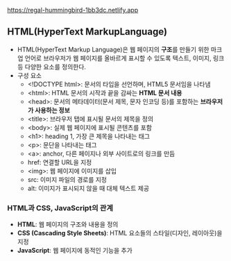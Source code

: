 https://regal-hummingbird-1bb3dc.netlify.app


## HTML(HyperText MarkupLanguage)

* HTML(HyperText Markup Language)은 웹 페이지의 **구조**를 만들기 위한 마크업 언어로 브라우저가 웹 페이지를 올바르게 표시할 수 있도록 텍스트, 이미지, 링크 등 다양한 요소를 정의한다.
* 구성 요소
  * &lt;!DOCTYPE html&gt;: 문서의 타입을 선언하며, HTML5 문서임을 나타냄
  * &lt;html&gt;: HTML 문서의 시작과 끝을 감싸는 **HTML 문서 내용**
  * &lt;head&gt;: 문서의 메타데이터(문서 제목, 문자 인코딩 등)를 포함하는 **브라우저가 사용하는 정보**
  * &lt;title&gt;: 브라우저 탭에 표시될 문서의 제목을 정의
  * &lt;body&gt;: 실제 웹 페이지에 표시될 콘텐츠를 포함
  * &lt;h1&gt;: heading 1, 가장 큰 제목을 나타내는 태그
  * &lt;p&gt;: 문단을 나타내는 태그
  * &lt;a&gt;: anchor, 다른 페이지나 외부 사이트로의 링크를 만듬
  * href: 연결할 URL을 지정
  * &lt;img&gt;: 웹 페이지에 이미지를 삽입
  * src: 이미지 파일의 경로를 지정
  * alt: 이미지가 표시되지 않을 때 대체 텍스트 제공


### HTML과 CSS, JavaScript의 관계

* **HTML**: 웹 페이지의 구조와 내용을 정의
* **CSS (Cascading Style Sheets)**: HTML 요소들의 스타일(디자인, 레이아웃)을 지정
* **JavaScript**: 웹 페이지에 동적인 기능을 추가